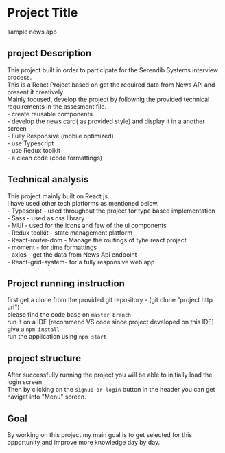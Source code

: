 # Project Title
sample news app

## project Description
This project built in order to participate for the Serendib Systems interview process.<br/>
This is a React Project based on get the required data from News APi and present it creatively<br/>
Mainly focused, develop the project by follownig the provided technical requirements in the assesment file.<br/>
    - create reusable components<br/>
    - develop the news card( as provided style) and display it in a another screen<br/>
    - Fully Responsive (mobile optimized) <br/>
    - use Typescript<br/>
    - use Redux toolkit<br/>
    - a clean code (code formattings)<br/>
   

## Technical analysis
This project mainly built on React js.<br/>
I have used other tech platforms as mentioned below.<br/>
    - Typescript       - used throughout the project for type based implementation<br/>
    - Sass             - used as css library<br/>
    - MUI              - used for the icons and few of the ui components<br/>
    - Redux toolkit    - state management platform<br/>
    - React-router-dom - Manage the routings of tyhe react project<br/>
    - moment           - for time formattings<br/>
    - axios            - get the data from News Api endpoint<br/>
    - React-grid-system- for a fully responsive web app<br/>
     
    
## Project running instruction
first get a clone from the provided git repository  - (git clone "project http url")<br/>
please find the code base on `master branch`<br/>
run it on a IDE (recommend VS code since project developed on this IDE)<br/>
give a `npm install` <br/>
run the application using `npm start`<br/>

## project structure
After successfully running the project you will be able to initially load the login screen.<br/>
Then by clicking on the `signup or login` button in the header you can get navigat into "Menu" screen.<br/>

## Goal
By working on this project my main goal is to get selected for this opportunity and improve more knowledge day by day.<br/>

